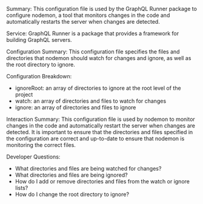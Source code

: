 Summary:
This configuration file is used by the GraphQL Runner package to configure nodemon, a tool that monitors changes in the code and automatically restarts the server when changes are detected.

Service:
GraphQL Runner is a package that provides a framework for building GraphQL servers.

Configuration Summary:
This configuration file specifies the files and directories that nodemon should watch for changes and ignore, as well as the root directory to ignore.

Configuration Breakdown:
- ignoreRoot: an array of directories to ignore at the root level of the project
- watch: an array of directories and files to watch for changes
- ignore: an array of directories and files to ignore

Interaction Summary:
This configuration file is used by nodemon to monitor changes in the code and automatically restart the server when changes are detected. It is important to ensure that the directories and files specified in the configuration are correct and up-to-date to ensure that nodemon is monitoring the correct files.

Developer Questions:
- What directories and files are being watched for changes?
- What directories and files are being ignored?
- How do I add or remove directories and files from the watch or ignore lists?
- How do I change the root directory to ignore?